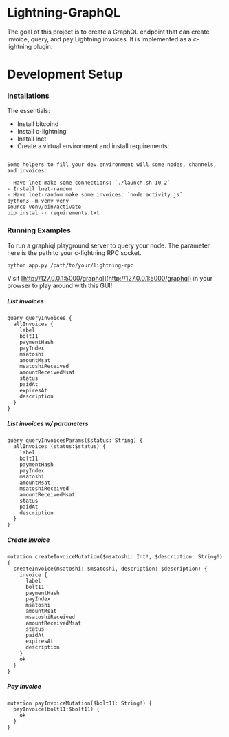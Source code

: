 # Lightning-GraphQL

The goal of this project is to create a GraphQL endpoint that can create invoice, query, and pay Lightning invoices. It is implemented as a c-lightning plugin.

# Development Setup

### Installations

The essentials:

- Install bitcoind
- Install c-lightning
- Install lnet
- Create a virtual environment and install requirements:
```

Some helpers to fill your dev environment will some nodes, channels, and invoices:

- Have lnet make some connections: `./launch.sh 10 2`
- Install lnet-random
- Have lnet-random make some invoices: `node activity.js`
python3 -m venv venv
source venv/bin/activate
pip instal -r requirements.txt
```

### Running Examples

To run a graphiql playground server to query your node. The parameter here is the path to your c-lightning RPC socket.

```
python app.py /path/to/your/lightning-rpc
```

Visit [http://127.0.0.1:5000/graphql](http://127.0.0.1:5000/graphql) in your prowser to play around with this GUI!

##### List invoices

```
query queryInvoices {
  allInvoices {
    label
    bolt11
    paymentHash
    payIndex
    msatoshi
    amountMsat
    msatoshiReceived
    amountReceivedMsat
    status
    paidAt
    expiresAt
    description
  }
}
```

##### List invoices w/ parameters

```
query queryInvoicesParams($status: String) {
  allInvoices (status:$status) {
    label
    bolt11
    paymentHash
    payIndex
    msatoshi
    amountMsat
    msatoshiReceived
    amountReceivedMsat
    status
    paidAt
    description
  }
}
```

##### Create Invoice

```
mutation createInvoiceMutation($msatoshi: Int!, $description: String!) {
  createInvoice(msatoshi: $msatoshi, description: $description) {
    invoice {
      label
      bolt11
      paymentHash
      payIndex
      msatoshi
      amountMsat
      msatoshiReceived
      amountReceivedMsat
      status
      paidAt
      expiresAt
      description
    }
    ok
  }
}
```

##### Pay Invoice

```
mutation payInvoiceMutation($bolt11: String!) {
  payInvoice(bolt11:$bolt11) {
    ok
  }
}
```

